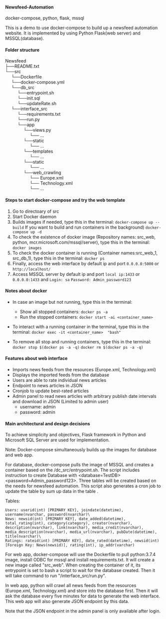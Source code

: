 #### Newsfeed-Automation
docker-compose, python, flask, mssql

This is a demo to use docker-compose to build up a newsfeed automation website. It is implemented by using Python Flask(web server) and MSSQL(database).

#### Folder structure 

Newsfeed<br/>
├──README.txt<br/>
└──src<br/>
&nbsp;&nbsp;&nbsp;&nbsp;&nbsp;└──Dockerfile<br/>
&nbsp;&nbsp;&nbsp;&nbsp;&nbsp;└──docker-compose.yml<br/>
&nbsp;&nbsp;&nbsp;&nbsp;&nbsp;└──db_src<br/>
&nbsp;&nbsp;&nbsp;&nbsp;&nbsp;&nbsp;&nbsp;&nbsp;&nbsp;&nbsp;└──entrypoint.sh<br/>
&nbsp;&nbsp;&nbsp;&nbsp;&nbsp;&nbsp;&nbsp;&nbsp;&nbsp;&nbsp;└──init.sql<br/>
&nbsp;&nbsp;&nbsp;&nbsp;&nbsp;&nbsp;&nbsp;&nbsp;&nbsp;&nbsp;└──updateRate.sh<br/>
&nbsp;&nbsp;&nbsp;&nbsp;&nbsp;└──interface_src<br/>
&nbsp;&nbsp;&nbsp;&nbsp;&nbsp;&nbsp;&nbsp;&nbsp;&nbsp;&nbsp;└──requirements.txt<br/>
&nbsp;&nbsp;&nbsp;&nbsp;&nbsp;&nbsp;&nbsp;&nbsp;&nbsp;&nbsp;└──run.py<br/>
&nbsp;&nbsp;&nbsp;&nbsp;&nbsp;&nbsp;&nbsp;&nbsp;&nbsp;&nbsp;└──app<br/>
&nbsp;&nbsp;&nbsp;&nbsp;&nbsp;&nbsp;&nbsp;&nbsp;&nbsp;&nbsp;&nbsp;&nbsp;&nbsp;&nbsp;&nbsp;└──views.py<br/>
&nbsp;&nbsp;&nbsp;&nbsp;&nbsp;&nbsp;&nbsp;&nbsp;&nbsp;&nbsp;&nbsp;&nbsp;&nbsp;&nbsp;&nbsp;&nbsp;&nbsp;&nbsp;&nbsp;&nbsp;└── ...<br/>
&nbsp;&nbsp;&nbsp;&nbsp;&nbsp;&nbsp;&nbsp;&nbsp;&nbsp;&nbsp;&nbsp;&nbsp;&nbsp;&nbsp;&nbsp;└──static<br/>
&nbsp;&nbsp;&nbsp;&nbsp;&nbsp;&nbsp;&nbsp;&nbsp;&nbsp;&nbsp;&nbsp;&nbsp;&nbsp;&nbsp;&nbsp;&nbsp;&nbsp;&nbsp;&nbsp;&nbsp;└── ...<br/>
&nbsp;&nbsp;&nbsp;&nbsp;&nbsp;&nbsp;&nbsp;&nbsp;&nbsp;&nbsp;&nbsp;&nbsp;&nbsp;&nbsp;&nbsp;└──templates<br/>
&nbsp;&nbsp;&nbsp;&nbsp;&nbsp;&nbsp;&nbsp;&nbsp;&nbsp;&nbsp;&nbsp;&nbsp;&nbsp;&nbsp;&nbsp;&nbsp;&nbsp;&nbsp;&nbsp;&nbsp;└── ...<br/>
&nbsp;&nbsp;&nbsp;&nbsp;&nbsp;&nbsp;&nbsp;&nbsp;&nbsp;&nbsp;&nbsp;&nbsp;&nbsp;&nbsp;&nbsp;└──static<br/>
&nbsp;&nbsp;&nbsp;&nbsp;&nbsp;&nbsp;&nbsp;&nbsp;&nbsp;&nbsp;&nbsp;&nbsp;&nbsp;&nbsp;&nbsp;&nbsp;&nbsp;&nbsp;&nbsp;&nbsp;└── ...<br/>
&nbsp;&nbsp;&nbsp;&nbsp;&nbsp;&nbsp;&nbsp;&nbsp;&nbsp;&nbsp;&nbsp;&nbsp;&nbsp;&nbsp;&nbsp;└──web_crawling<br/>
&nbsp;&nbsp;&nbsp;&nbsp;&nbsp;&nbsp;&nbsp;&nbsp;&nbsp;&nbsp;&nbsp;&nbsp;&nbsp;&nbsp;&nbsp;&nbsp;&nbsp;&nbsp;&nbsp;&nbsp;└── Europe.xml<br/>
&nbsp;&nbsp;&nbsp;&nbsp;&nbsp;&nbsp;&nbsp;&nbsp;&nbsp;&nbsp;&nbsp;&nbsp;&nbsp;&nbsp;&nbsp;&nbsp;&nbsp;&nbsp;&nbsp;&nbsp;└── Technology.xml<br/>
 &nbsp;&nbsp;&nbsp;&nbsp;&nbsp;&nbsp;&nbsp;&nbsp;&nbsp;&nbsp;&nbsp;&nbsp;&nbsp;&nbsp;&nbsp;&nbsp;&nbsp;&nbsp;&nbsp;&nbsp;└── ...<br/>          

#### Steps to start docker-compose and try the web template

1. Go to directoary of src
2. Start Docker daemon
3. Builds images if needed, type this in the terminal:
```docker-compose up --build```
If you want to build and run containers in the background)
```docker-compose up -d```
4. To check the existence of docker image (Repository names: src_web, python, mcr.microsoft.com/mssql/server), type this in the terminal:
```docker images```
5. To check the docker container is running (Container names:src_web_1, src_db_1), type this in the terminal:
```docker ps```
6. Finally, access the web interface by default ip and port
```0.0.0.0:5000``` or ```http://localhost/```
7. Access MSSQL server by default ip and port
    ```local ip:1433```   or  ```0.0.0.0:1433```
    and ```Login: sa```   ```Password: Admin_password123```
    

#### Notes about docker 
* In case an image but not running, type this in the terminal:
    * Show all stopped containers:
        ```docker ps -a```
    * Run the stopped containers:
    ```docker start -ai <container_name>```
         
* To interact with a running container in the terminal, type this in the terminal:
    ```docker exec -it <container_name>  "bash"```
    
* To remove all stop and running containers, type this in the terminal:
    ```docker stop $(docker ps -a -q)```
    ```docker rm $(docker ps -a -q)```
    
    
####  Features about web interface 
* Imports news feeds from the resources (Europe.xml, Technology.xml)
* Displays the imported feeds from the database
* Users are able to rate individual news articles
* Endpoint to news articles in JSON
* Cronjob to update best-rated articles
* Admin panel to read news articles with arbitrary publish date intervals and download in JSON (Limited to admin user)
    * username: admin
    * password: admin
    
    
####  Main architectural and design decisions 
To achieve simplicity and objectives, Flask framework in Python and Microsoft SQL Server are used for implementation. 

Note: Docker-compose simultaneously builds up the images for database and web app. 

For database, docker-compose pulls the image of MSSQL and creates a container based on the /dc_src/entrypoint.sh. The script includes instruction to create Database with <database=TestDB> <password=Admin_password123>. Three tables will be created based on the needs for newsfeed automation. This script also generates a cron job to update the table <News> by sum up data in the table <Ratings>.

Tables:    
```
Users: userid(int) [PRIMARY KEY], joindate(datetime), username(nvarchar, password(nvarchar)\
News: newsid(int) [PRIMARY KEY], date_added(datetime), total_rating(int), category(category), creator(nvarchar), description(nvarchar), link(nvarchar), media_credit(nvarchar), media_description(nvarchar), media_url(nvarchar), pubDate(datetime), title(nvarchar)\
Ratings: rateid(int) [PRIMARY KEY], date_rated(datetime), newsid(int) [Foreign Key: News(newsid)], rating(int), ip_addr(varchar)
```
    
For web app, docker-compose will use the Dockerfile to pull python:3.7.4 image, install ODBC for mssql and install requirements.txt. It will create a new image called "src_web". When creating the container of it, its entrypoint is set to bash a script to wait for the database created. Then it will take command to run "/interface_src/run.py". 

In web app, python will crawl all news feeds from the resources (Europe.xml, Technology.xml) and store into the database first. Then it will ask the database every five minutes for data to generate the web interface. This web app will also generate JSON endpoint by this data. 

Note that the JSON endpoint in the admin panel is only available after login.

